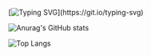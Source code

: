 [![Typing SVG](https://readme-typing-svg.demolab.com?font=Fira+Code&size=18&duration=1000&pause=2000&color=2CF796&width=435&lines=Stand+on+the+shoulders+of+giants.)](https://git.io/typing-svg)

![Anurag's GitHub stats](https://github-readme-stats.vercel.app/api?username=seungdeng&show_icons=true&theme=radical)

![Top Langs](https://github-readme-stats.vercel.app/api/top-langs/?username=seungdeng)


